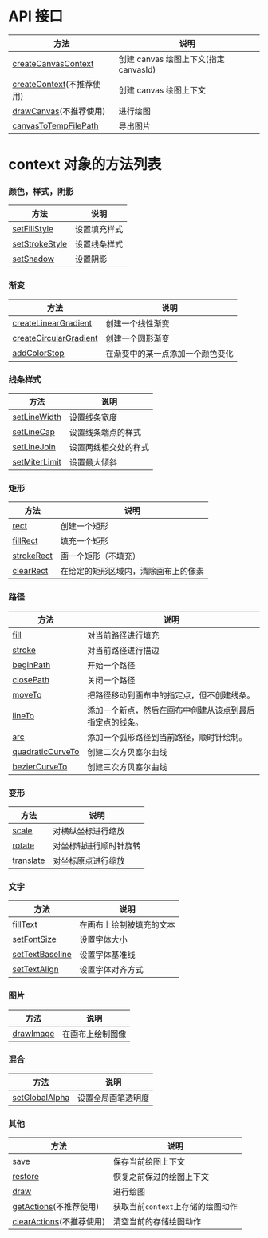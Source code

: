 <!-- https://mp.weixin.qq.com/debug/wxadoc/dev/api/canvas/reference.html -->

API 接口
======

  方法                                                                                                     |  说明                           
-----------------------------------------------------------------------------------------------------------|---------------------------------
  [createCanvasContext](https://mp.weixin.qq.com/debug/wxadoc/dev/api/canvas/create-canvas-context.html)   |创建 canvas 绘图上下文(指定 canvasId)
  [createContext](https://mp.weixin.qq.com/debug/wxadoc/dev/api/canvas/create-context.html)(不推荐使用)    |  创建 canvas 绘图上下文         
  [drawCanvas](https://mp.weixin.qq.com/debug/wxadoc/dev/api/canvas/draw-canvas.html)(不推荐使用)          |  进行绘图                       
  [canvasToTempFilePath](https://mp.weixin.qq.com/debug/wxadoc/dev/api/canvas/temp-file.html)              |  导出图片                       

context 对象的方法列表
===============

### 颜色，样式，阴影

  方法                                                                                           |  说明     
-------------------------------------------------------------------------------------------------|-----------
  [setFillStyle](https://mp.weixin.qq.com/debug/wxadoc/dev/api/canvas/set-fill-style.html)       |设置填充样式
  [setStrokeStyle](https://mp.weixin.qq.com/debug/wxadoc/dev/api/canvas/set-stroke-style.html)   |设置线条样式
  [setShadow](https://mp.weixin.qq.com/debug/wxadoc/dev/api/canvas/set-shadow.html)              |  设置阴影 

### 渐变

  方法                                                                                                           |  说明               
-----------------------------------------------------------------------------------------------------------------|---------------------
  [createLinearGradient](https://mp.weixin.qq.com/debug/wxadoc/dev/api/canvas/create-linear-gradient.html)       |  创建一个线性渐变   
  [createCircularGradient](https://mp.weixin.qq.com/debug/wxadoc/dev/api/canvas/create-circular-gradient.html)   |  创建一个圆形渐变   
  [addColorStop](https://mp.weixin.qq.com/debug/wxadoc/dev/api/canvas/add-color-stop.html)                       |在渐变中的某一点添加一个颜色变化

### 线条样式

  方法                                                                                         |  说明         
-----------------------------------------------------------------------------------------------|---------------
  [setLineWidth](https://mp.weixin.qq.com/debug/wxadoc/dev/api/canvas/set-line-width.html)     |  设置线条宽度 
  [setLineCap](https://mp.weixin.qq.com/debug/wxadoc/dev/api/canvas/set-line-cap.html)         |设置线条端点的样式
  [setLineJoin](https://mp.weixin.qq.com/debug/wxadoc/dev/api/canvas/set-line-join.html)       |设置两线相交处的样式
  [setMiterLimit](https://mp.weixin.qq.com/debug/wxadoc/dev/api/canvas/set-miter-limit.html)   |  设置最大倾斜 

### 矩形

  方法                                                                                  |  说明                 
----------------------------------------------------------------------------------------|-----------------------
  [rect](https://mp.weixin.qq.com/debug/wxadoc/dev/api/canvas/rect.html)                |  创建一个矩形         
  [fillRect](https://mp.weixin.qq.com/debug/wxadoc/dev/api/canvas/fill-rect.html)       |  填充一个矩形         
  [strokeRect](https://mp.weixin.qq.com/debug/wxadoc/dev/api/canvas/stroke-rect.html)   |  画一个矩形（不填充） 
  [clearRect](https://mp.weixin.qq.com/debug/wxadoc/dev/api/canvas/clear-rect.html)     |在给定的矩形区域内，清除画布上的像素

### 路径

  方法                                                                                               |  说明                           
-----------------------------------------------------------------------------------------------------|---------------------------------
  [fill](https://mp.weixin.qq.com/debug/wxadoc/dev/api/canvas/fill.html)                             |  对当前路径进行填充             
  [stroke](https://mp.weixin.qq.com/debug/wxadoc/dev/api/canvas/stroke.html)                         |  对当前路径进行描边             
  [beginPath](https://mp.weixin.qq.com/debug/wxadoc/dev/api/canvas/begin-path.html)                  |  开始一个路径                   
  [closePath](https://mp.weixin.qq.com/debug/wxadoc/dev/api/canvas/close-path.html)                  |  关闭一个路径                   
  [moveTo](https://mp.weixin.qq.com/debug/wxadoc/dev/api/canvas/move-to.html)                        |把路径移动到画布中的指定点，但不创建线条。
  [lineTo](https://mp.weixin.qq.com/debug/wxadoc/dev/api/canvas/line-to.html)                        |添加一个新点，然后在画布中创建从该点到最后指定点的线条。
  [arc](https://mp.weixin.qq.com/debug/wxadoc/dev/api/canvas/arc.html)                               |添加一个弧形路径到当前路径，顺时针绘制。
  [quadraticCurveTo](https://mp.weixin.qq.com/debug/wxadoc/dev/api/canvas/quadratic-curve-to.html)   |  创建二次方贝塞尔曲线           
  [bezierCurveTo](https://mp.weixin.qq.com/debug/wxadoc/dev/api/canvas/bezier-curve-to.html)         |  创建三次方贝塞尔曲线           

### 变形

  方法                                                                               |  说明          
-------------------------------------------------------------------------------------|----------------
  [scale](https://mp.weixin.qq.com/debug/wxadoc/dev/api/canvas/scale.html)           |对横纵坐标进行缩放
  [rotate](https://mp.weixin.qq.com/debug/wxadoc/dev/api/canvas/rotate.html)         |对坐标轴进行顺时针旋转
  [translate](https://mp.weixin.qq.com/debug/wxadoc/dev/api/canvas/translate.html)   |对坐标原点进行缩放

### 文字

  方法                                                                                             |  说明           
---------------------------------------------------------------------------------------------------|-----------------
  [fillText](https://mp.weixin.qq.com/debug/wxadoc/dev/api/canvas/fill-text.html)                  |在画布上绘制被填充的文本
  [setFontSize](https://mp.weixin.qq.com/debug/wxadoc/dev/api/canvas/set-font-size.html)           |  设置字体大小   
  [setTextBaseline](https://mp.weixin.qq.com/debug/wxadoc/dev/api/canvas/set-text-baseline.html)   |  设置字体基准线 
  [setTextAlign](https://mp.weixin.qq.com/debug/wxadoc/dev/api/canvas/set-text-align.html)         | 设置字体对齐方式

### 图片

  方法                                                                                |  说明       
--------------------------------------------------------------------------------------|-------------
  [drawImage](https://mp.weixin.qq.com/debug/wxadoc/dev/api/canvas/draw-image.html)   |在画布上绘制图像

### 混合

  方法                                                                                           |  说明        
-------------------------------------------------------------------------------------------------|--------------
  [setGlobalAlpha](https://mp.weixin.qq.com/debug/wxadoc/dev/api/canvas/set-global-alpha.html)   |设置全局画笔透明度

### 其他

  方法                                                                                             |  说明                    
---------------------------------------------------------------------------------------------------|--------------------------
  [save](https://mp.weixin.qq.com/debug/wxadoc/dev/api/canvas/save-restore.html#save)              |  保存当前绘图上下文      
  [restore](https://mp.weixin.qq.com/debug/wxadoc/dev/api/canvas/save-restore.html#restore)        | 恢复之前保过的绘图上下文 
  [draw](https://mp.weixin.qq.com/debug/wxadoc/dev/api/canvas/draw.html)                           |  进行绘图                
  [getActions](https://mp.weixin.qq.com/debug/wxadoc/dev/api/canvas/get-actions.html)(不推荐使用)  |获取当前`context`上存储的绘图动作
[clearActions](https://mp.weixin.qq.com/debug/wxadoc/dev/api/canvas/clear-actions.html)(不推荐使用)|  清空当前的存储绘图动作  
